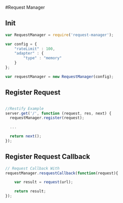 #Request Manager

## Init
```javascript
var RequestManager = require('request-manager');

var config = {
	"rateLimit" : 100,
	"adapter" : {
		"type" : "memory"
	}
};

var requestManager = new RequestManager(config);
```

## Register Request
```javascript

//Restify Example
server.get('/', function (request, res, next) {
  requestManager.register(request);

  ...

  return next();
});
```

## Register Request Callback
```javascript
// Request Callback With 
requestManager.resquestCallback(function(request){

	var result = request(url);

	return result;
});
```